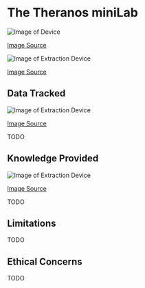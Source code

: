 # The Theranos miniLab

![Image of Device](https://www.theranos.com/content/images/company/technology/minilab@2x.jpg)

[Image Source](https://www.theranos.com/content/images/company/technology/minilab@2x.jpg)

![Image of Extraction Device](https://www.indivisible.us/wp-content/uploads/2015/10/theranos-680x393.png)

[Image Source](https://www.indivisible.us/wp-content/uploads/2015/10/theranos-680x393.png)

## Data Tracked
![Image of Extraction Device](https://www.theranos.com/content/images/company/technology/sample-collection-device-lg.jpg)

[Image Source](https://www.theranos.com/content/images/company/technology/sample-collection-device-lg.jpg)

TODO

## Knowledge Provided
![Image of Extraction Device](https://www.theranos.com/content/images/company/technology/tnaa-zika-assay-video-lg.png)

[Image Source](https://www.theranos.com/content/images/company/technology/tnaa-zika-assay-video-lg.png)

TODO

## Limitations
TODO

## Ethical Concerns
TODO
